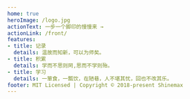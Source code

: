 ```yaml
---
home: true
heroImage: /logo.jpg
actionText: 一步一个脚印的慢慢来 →
actionLink: /front/
features:
- title: 记录
  details: 温故而知新，可以为师矣。
- title: 积累
  details: 学而不思则罔,思而不学则殆。
- title: 学习
  details: 一箪食，一瓢饮，在陋巷，人不堪其忧，回也不改其乐。
footer: MIT Licensed | Copyright © 2018-present Shinemax
---
```



